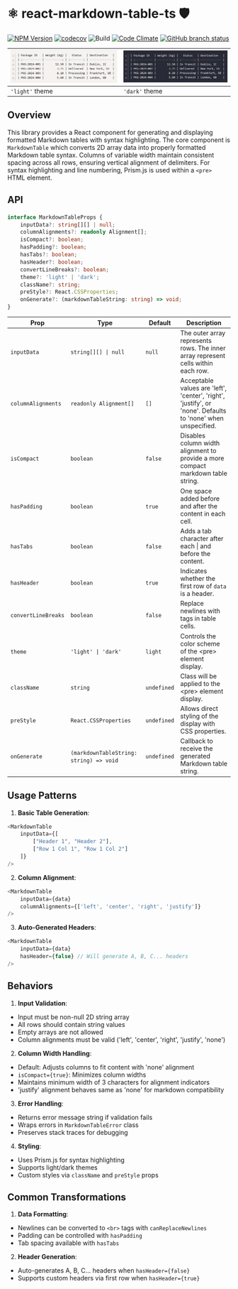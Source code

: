 # ⚛️ react-markdown-table-ts 🛡️

[![NPM Version](https://img.shields.io/npm/v/react-markdown-table-ts.svg)](https://www.npmjs.com/package/react-markdown-table-ts)
[![codecov](https://codecov.io/gh/keithwalsh/react-markdown-table-ts/branch/main/graph/badge.svg)](https://codecov.io/gh/keithwalsh/react-markdown-table-ts)
![Build](https://github.com/keithwalsh/react-markdown-table-ts/actions/workflows/build.yml/badge.svg)
[![Code Climate](https://codeclimate.com/github/keithwalsh/react-markdown-table-ts/badges/gpa.svg)](https://codeclimate.com/github/keithwalsh/react-markdown-table-ts)
[![GitHub branch status](https://img.shields.io/github/checks-status/keithwalsh/react-markdown-table-ts/HEAD)](https://github.com/keithwalsh/react-markdown-table-ts/commits/HEAD/)

| ![Light Theme Example](public/light.png) | ![Dark Theme Example](public/dark.png)  |
|------------------------------------------|-----------------------------------------|
| `'light'` theme                          | `'dark'` theme                          |

## Overview 
This library provides a React component for generating and displaying formatted Markdown tables with syntax highlighting. The core component is `MarkdownTable` which converts 2D array data into properly formatted Markdown table syntax. Columns of variable width maintain consistent spacing across all rows, ensuring vertical alignment of delimiters. For syntax highlighting and line numbering, Prism.js is used within a `<pre>` HTML element.

## API
```typescript
interface MarkdownTableProps {
    inputData?: string[][] | null;
    columnAlignments?: readonly Alignment[];
    isCompact?: boolean;
    hasPadding?: boolean;
    hasTabs?: boolean;
    hasHeader?: boolean;
    convertLineBreaks?: boolean;
    theme?: 'light' | 'dark';
    className?: string;
    preStyle?: React.CSSProperties;
    onGenerate?: (markdownTableString: string) => void;
}
```
| Prop                 | Type                                    | Default     | Description                                                                        |
|----------------------|-----------------------------------------|-------------|------------------------------------------------------------------------------------|
| `inputData`          | `string[][] \| null`                    | `null`      | The outer array represents rows. The inner array represent cells within each row. |
| `columnAlignments`   | `readonly Alignment[]`                  | `[]`	       | Acceptable values are 'left', 'center', 'right', 'justify', or 'none'. Defaults to 'none' when unspecified. |
| `isCompact`          | `boolean`                               | `false`     | Disables column width alignment to provide a more compact markdown table string.   |
| `hasPadding`         | `boolean`                               | `true`      | One space added before and after the content in each cell.                         |
| `hasTabs`            | `boolean`                               | `false`     | Adds a tab character after each \| and before the content.                         |
| `hasHeader`          | `boolean`                               | `true`      | Indicates whether the first row of `data` is a header.                             |
| `convertLineBreaks`  | `boolean`                               | `false`     | Replace newlines with <br> tags in table cells.                                    |
| `theme`              | `'light' \| 'dark'`                     | `light`     | Controls the color scheme of the \<pre\> element display.                            |
| `className`          | `string`                                | `undefined` | Class will be applied to the \<pre\> element display.                                |
| `preStyle`           | `React.CSSProperties`                   | `undefined` | Allows direct styling of the display with CSS properties.                          |
| `onGenerate`         | `(markdownTableString: string) => void` | `undefined` | Callback to receive the generated Markdown table string.                           |
## Usage Patterns

1. **Basic Table Generation**:
```typescript
<MarkdownTable
    inputData={[
        ["Header 1", "Header 2"],
        ["Row 1 Col 1", "Row 1 Col 2"]
    ]}
/>
```
2. **Column Alignment**:
```typescript
<MarkdownTable
    inputData={data}
    columnAlignments={['left', 'center', 'right', 'justify']}
/>
```
3. **Auto-Generated Headers**:
```typescript
<MarkdownTable
    inputData={data}
    hasHeader={false} // Will generate A, B, C... headers
/>
```

## Behaviors

1. **Input Validation**:
- Input must be non-null 2D string array
- All rows should contain string values
- Empty arrays are not allowed
- Column alignments must be valid ('left', 'center', 'right', 'justify', 'none')

2. **Column Width Handling**:
- Default: Adjusts columns to fit content with 'none' alignment
- `isCompact={true}`: Minimizes column widths
- Maintains minimum width of 3 characters for alignment indicators
- 'justify' alignment behaves same as 'none' for markdown compatibility

3. **Error Handling**:
- Returns error message string if validation fails
- Wraps errors in `MarkdownTableError` class
- Preserves stack traces for debugging

4. **Styling**:
- Uses Prism.js for syntax highlighting
- Supports light/dark themes
- Custom styles via `className` and `preStyle` props

## Common Transformations

1. **Data Formatting**:
- Newlines can be converted to `<br>` tags with `canReplaceNewlines`
- Padding can be controlled with `hasPadding`
- Tab spacing available with `hasTabs`

2. **Header Generation**:
- Auto-generates A, B, C... headers when `hasHeader={false}`
- Supports custom headers via first row when `hasHeader={true}`
